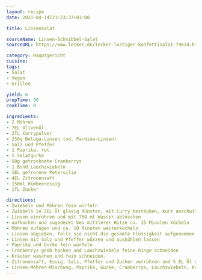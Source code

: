 ```yaml
---
layout: recipe
date: 2021-04-14T21:23:37+01:00

title: Linsensalat

sourceName: Linsen-Schnibbel-Salat
sourceURL: https://www.lecker.de/lecker-lustiger-konfettisalat-79634.html

category: Hauptgericht
cuisine: 
tags:
- Salat
- Vegan
- Grillen

yield: 6
prepTime: 50
cookTime: 0

ingredients:
- 2 Möhren
- 7EL Olivenöl
- 2TL Currypulver
- 250g Beluga-Linsen (od. Pardina-Linsen)
- Salz und Pfeffer
- 1 Paprika, rot
- 1 Salatgurke
- 50g getrocknete Cranberrys
- 1 Bund Lauchzwiebeln
- 1EL gefrorene Petersilie
- 4EL Zitronensaft
- 150ml Himbeeressig
- 1TL Zucker

directions:
- Zwiebeln und Möhren fein würfeln 
- Zwiebeln in 2EL Öl glasig dünsten, mit Curry bestäuben, kurz anschwitzen
- Linsen einrühren und mit 750 ml Wasser ablöschen
- aufkochen und zugedeckt bei mittlerer Hitze ca. 15 Minuten köcheln
- Möhren zufügen und ca. 10 Minuten weiterköcheln
- Linsen abgießen, falls sie nicht die gesamte Flüssigkeit aufgenommen haben, und in eine Schüssel füllen
- Linsen mit Salz und Pfeffer würzen und auskühlen lassen
- Paprika und Gurke fein würfeln
- Cranberrys grob hacken und Lauchzwiebeln feine Ringe schneiden
- Kräuter waschen und fein schneiden.
- Zitronensaft, Essig, Salz, Pfeffer und Zucker verrühren und 5 EL Öl unterschlagen
- Linsen-Möhren-Mischung, Paprika, Gurke, Cranberrys, Lauchzwiebeln, Kräuter und Vinaigrette mischen.
---
```

